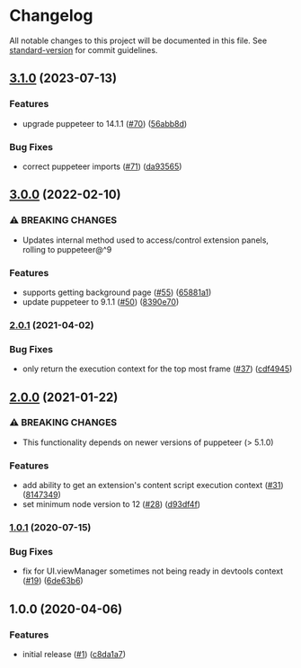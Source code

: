 # Changelog

All notable changes to this project will be documented in this file. See [standard-version](https://github.com/conventional-changelog/standard-version) for commit guidelines.

## [3.1.0](https://github.com/dequelabs/puppeteer-devtools/compare/v3.0.0...v3.1.0) (2023-07-13)

### Features

- upgrade puppeteer to 14.1.1 ([#70](https://github.com/dequelabs/puppeteer-devtools/issues/70)) ([56abb8d](https://github.com/dequelabs/puppeteer-devtools/commit/56abb8d8769a37f4eca346bac15d66c34bb28ffd))

### Bug Fixes

- correct puppeteer imports ([#71](https://github.com/dequelabs/puppeteer-devtools/issues/71)) ([da93565](https://github.com/dequelabs/puppeteer-devtools/commit/da935658143d6c90dabc901ad493205346d322f3))

## [3.0.0](https://github.com/dequelabs/puppeteer-devtools/compare/v2.0.1...v3.0.0) (2022-02-10)

### ⚠ BREAKING CHANGES

- Updates internal method used to access/control extension panels, rolling to puppeteer@^9

### Features

- supports getting background page ([#55](https://github.com/dequelabs/puppeteer-devtools/issues/55)) ([65881a1](https://github.com/dequelabs/puppeteer-devtools/commit/65881a1e5f891e5fe4163b574da40aa73e1fa161))
- update puppeteer to 9.1.1 ([#50](https://github.com/dequelabs/puppeteer-devtools/issues/50)) ([8390e70](https://github.com/dequelabs/puppeteer-devtools/commit/8390e70d8384cc0e3c306dae4bf0debcca85e7e9))

### [2.0.1](https://github.com/dequelabs/puppeteer-devtools/compare/v2.0.0...v2.0.1) (2021-04-02)

### Bug Fixes

- only return the execution context for the top most frame ([#37](https://github.com/dequelabs/puppeteer-devtools/issues/37)) ([cdf4945](https://github.com/dequelabs/puppeteer-devtools/commit/cdf4945d7ddead16d92249132ce859052a8c291d))

## [2.0.0](https://github.com/dequelabs/puppeteer-devtools/compare/v1.0.1...v2.0.0) (2021-01-22)

### ⚠ BREAKING CHANGES

- This functionality depends on newer versions of puppeteer (> 5.1.0)

### Features

- add ability to get an extension's content script execution context ([#31](https://github.com/dequelabs/puppeteer-devtools/issues/31)) ([8147349](https://github.com/dequelabs/puppeteer-devtools/commit/81473491ffb2f79b44720ea427cf08ff483b94b5))
- set minimum node version to 12 ([#28](https://github.com/dequelabs/puppeteer-devtools/issues/28)) ([d93df4f](https://github.com/dequelabs/puppeteer-devtools/commit/d93df4f83912773a1e95b46b9dc0bf98ddd534cf))

### [1.0.1](https://github.com/dequelabs/puppeteer-devtools/compare/v1.0.0...v1.0.1) (2020-07-15)

### Bug Fixes

- fix for UI.viewManager sometimes not being ready in devtools context ([#19](https://github.com/dequelabs/puppeteer-devtools/issues/19)) ([6de63b6](https://github.com/dequelabs/puppeteer-devtools/commit/6de63b66038614d0fe40ad06fa3f0456fd3fdc41))

## 1.0.0 (2020-04-06)

### Features

- initial release ([#1](https://github.com/dequelabs/puppeteer-devtools/issues/1)) ([c8da1a7](https://github.com/dequelabs/puppeteer-devtools/commit/c8da1a7d0e4c2c751d36f247cbf077b36a22dadd))
